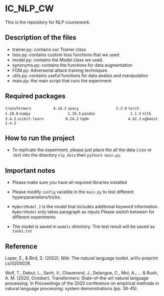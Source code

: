 # IC_NLP_CW
This is the repository for NLP coursework.

## Description of the files
- trainer.py: contains our Trainer class
- loss.py: contains custom loss functions that we used
- model.py: contains the Model class we used.
- synonyms.py: contains the functions for data augmentation
- FGM.py: Adverserial attack training techniques
- utils.py: contains useful functions for data analsis and manipulation
- main.py: the main script that runs the experiment

## Required packages
`transformers          4.16.2`
`spacy                 3.2.0`
`torch                 1.10.0`
`numpy                 1.19.5`
`pandas                1.1.5`
`nltk                  3.4.5`
`scikit-learn          0.24.2`
`tqdm                  4.62.3`
`xgboost               1.4.2`

## How to run the project
* To replicate the experiment, please just place the all the data (.csv or .tsv) into the directory `nlp_data` then `python3 main.py`.

## Important notes
* Please make sure you have all required libraries installed

* Please modify `config` varaible in the `main.py` to test different hyperparameters/tricks. 

* `MyBertModel_2` is the model that includes additional *keyword* information. `MyBertModel` only takes paragraph as inputs Please switch between for different experiments

* The model is saved in `models` directory. The test result will be saved as `task1.txt`

## Reference
Loper, E., & Bird, S. (2002). Nltk: The natural language toolkit. arXiv preprint cs/0205028.

Wolf, T., Debut, L., Sanh, V., Chaumond, J., Delangue, C., Moi, A., ... & Rush, A. M. (2020, October). Transformers: State-of-the-art natural language processing. In Proceedings of the 2020 conference on empirical methods in natural language processing: system demonstrations (pp. 38-45).
